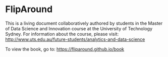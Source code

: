 # FlipAround
This is a living document collaboratively authored by students in the Master of Data Science and Innovation course at the University of Technology Sydney. For information about the course, please visit: http://www.uts.edu.au/future-students/analytics-and-data-science

To view the book, go to: https://fliparound.github.io/book
